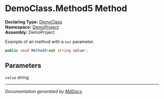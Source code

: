 ﻿<!--  
 =================================================================   
   Auto-Generated:   
   The contents of this file were generated by a tool.  
   Changes to this file may be list if the file is regenerated  
 =================================================================   
-->

# DemoClass.Method5 Method

**Declaring Type:** [DemoClass](../index.md)  
**Namespace:** [DemoProject](../../index.md)  
**Assembly:** DemoProject

Example of an method with a `out` parameter.

```csharp
public void Method5(out string value);
```

## Parameters

`value`  string

___

*Documentation generated by [MdDocs](https://github.com/ap0llo/mddocs)*
